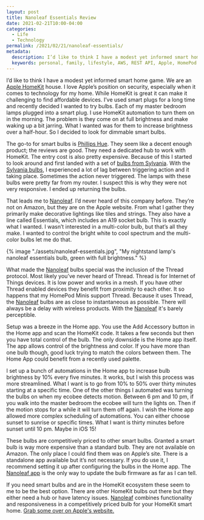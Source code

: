 ```yaml
---
layout: post
title: Nanoleaf Essentials Review
date: 2021-02-21T10:00-04:00
categories:
  - Life
  - Technology
permalink: /2021/02/21/nanoleaf-essentials/
metadata:
  description: I’d like to think I have a modest yet informed smart home game.
  keywords: personal, family, lifestyle, AWS, REST API, Apple, HomePod
---
```


I’d like to think I have a modest yet informed smart home game. We are an [Apple HomeKit](https://www.tomsguide.com/us/apple-homekit-faq,review-4195.html) house. I love Apple’s position on security, especially when it comes to technology for my home. While HomeKit is great it can make it challenging to find affordable devices. I’ve used smart plugs for a long time and recently decided I wanted to try bulbs. Each of my master bedroom lamps plugged into a smart plug. I use HomeKit automation to turn them on in the morning. The problem is they come on at full brightness and make waking up a bit jarring. What I wanted was for them to increase brightness over a half-hour. So I decided to look for dimmable smart bulbs.

<!-- excerpt -->

The go-to for smart bulbs is [Phillips Hue](https://www.philips-hue.com/en-us). They seem like a decent enough product; the reviews are good. They need a dedicated hub to work with HomeKit. The entry cost is also pretty expensive. Because of this I started to look around and first landed with a set of [bulbs from Sylvania](https://amzn.to/3umDO6L). With the [Sylvania bulbs](https://amzn.to/3umDO6L), I experienced a lot of lag between triggering action and it taking place. Sometimes the action never triggered. The lamps with these bulbs were pretty far from my router. I suspect this is why they were not very responsive. I ended up returning the bulbs.

That leads me to [Nanoleaf](https://nanoleaf.me). I’d never heard of this company before. They’re not on Amazon, but they are on the Apple website. From what I gather they primarily make decorative lightings like tiles and strings. They also have a line called Essentials, which includes an A19 socket bulb. This is exactly what I wanted. I wasn’t interested in a multi-color bulb, but that’s all they make. I wanted to control the bright white to cool spectrum and the multi-color bulbs let me do that.

{% image "./assets/nanoleaf-essentials.jpg", "My nightstand lamp's nanoleaf essentials bulb, green with full brightness." %}

What made the [Nanoleaf](https://nanoleaf.me) bulbs special was the inclusion of the Thread protocol. Most likely you’ve never heard of Thread. Thread is for Internet of Things devices. It is low power and works in a mesh. If you have other Thread enabled devices they benefit from proximity to each other. It so happens that my HomePod Minis support Thread. Because it uses Thread, the [Nanoleaf](https://nanoleaf.me) bulbs are as close to instantaneous as possible. There will always be a delay with wireless products. With the [Nanoleaf](https://nanoleaf.me) it's barely perceptible.

Setup was a breeze in the Home app. You use the Add Accessory button in the Home app and scan the HomeKit code. It takes a few seconds but then you have total control of the bulb. The only downside is the Home app itself. The app allows control of the brightness and color. If you have more than one bulb though, good luck trying to match the colors between them. The Home App could benefit from a recently used palette.

I set up a bunch of automations in the Home app to increase bulb brightness by 10% every five minutes. It works, but I wish this process was more streamlined. What I want is to go from 10% to 50% over thirty minutes starting at a specific time. One of the other things I automated was turning the bulbs on when my ecobee detects motion. Between 6 pm and 10 pm, if you walk into the master bedroom the ecobee will turn the lights on. Then if the motion stops for a while it will turn them off again. I wish the Home app allowed more complex scheduling of automations. You can either choose sunset to sunrise or specific times. What I want is thirty minutes before sunset until 10 pm. Maybe in iOS 15!

These bulbs are competitively priced to other smart bulbs. Granted a smart bulb is way more expensive than a standard bulb. They are not available on Amazon. The only place I could find them was on Apple’s site. There is a standalone app available but it’s not necessary. If you do use it, I recommend setting it up after configuring the bulbs in the Home app. The [Nanoleaf app](https://apps.apple.com/us/app/nanoleaf-smarter-series/id1049333656) is the only way to update the bulb firmware as far as I can tell.

If you need smart bulbs and are in the HomeKit ecosystem these seem to me to be the best option. There are other HomeKit bulbs out there but they either need a hub or have latency issues. [Nanoleaf](https://nanoleaf.me) combines functionality and responsiveness in a competitively priced bulb for your HomeKit smart home. [Grab some over on Apple's website.](https://www.apple.com/shop/product/HPE62ZM/A/nanoleaf-essentials-a19-bulb)


